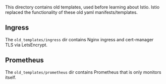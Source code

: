 This directory contains old templates, used before learning about Istio. Istio replaced the functionality of these old yaml manifests/templates.

## Ingress

The `old_templates/ingress` dir contains Nginx ingress and cert-manager TLS via LetsEncrypt.

## Prometheus

The `old_templates/prometheus` dir contains Prometheus that is only monitors itself.
